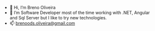 - 👋 Hi, I’m Breno Oliveira
- 👀 I’m Software Developer most of the time working with .NET, Angular and Sql Server but I like to try new technologies. 
- 📫 brenoods.oliveira@gmail.com

<!---
brenoods/brenoods is a ✨ special ✨ repository because its `README.md` (this file) appears on your GitHub profile.
You can click the Preview link to take a look at your changes.
--->
